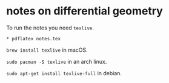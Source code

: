# notes on differential geometry

To run the notes you need `texlive`.

`* pdflatex notes.tex`

`brew install texlive` in macOS.

`sudo pacman -S texlive` in an arch linux.

`sudo apt-get install texlive-full` in debian.

